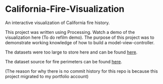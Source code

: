 # California-Fire-Visualization
An interactive visualization of California fire history. 

This project was written using Processing. Watch a demo of the visualization here (To do refilm demo). 
The purpose of this project was to demonstrate working knowledge of how to build a model-view-controller. 

The datasets were too large to store here and can be found [here](https://drive.google.com/drive/folders/1n5rmoRMoYYaMU8dPRHW-SB9KnP-4-q-8?usp=sharing.).

The dataset source for fire perimeters can be found [here](https://map.dfg.ca.gov/metadata/ds0397.html).

(The reason for why there is no commit history for this repo is because this project migrated to my portfolio account) 
